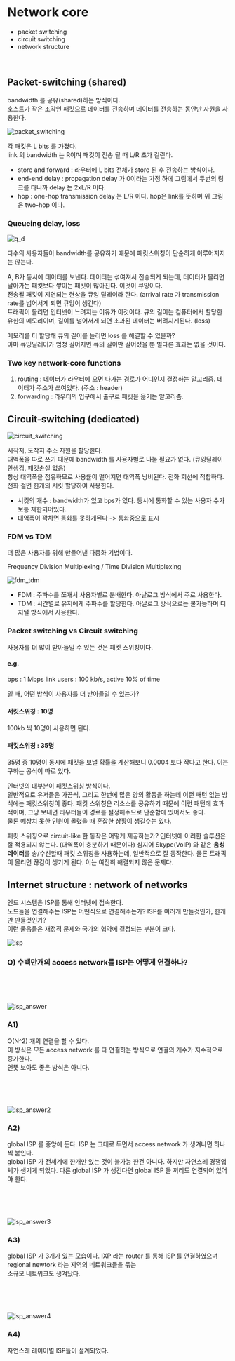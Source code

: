 # Network core
* packet switching
* circuit switching
* network structure

<br/>

## Packet-switching (shared)

bandwidth 를 공유(shared)하는 방식이다.  
호스트가 작은 조각인 패킷으로 데이터를 전송하며 데이터를 전송하는 동안만 자원을 사용한다.

![packet_switching](../image/packet_switching.png)

각 패킷은 L bits 를 가졌다.  
link 의 bandwidth 는 R이며 패킷이 전송 될 때 L/R 초가 걸린다.

* store and forward : 라우터에 L bits 전체가 store 된 후 전송하는 방식이다.  
* end-end delay : propagation delay 가 0이라는 가정 하에 그림에서 두번의 링크를 타니까 delay 는 2xL/R 이다.
* hop : one-hop transmission delay 는 L/R 이다. hop은 link를 뜻하며 위 그림은 two-hop 이다.

### Queueing delay, loss

![q_d](../image/q_d.png) 

다수의 사용자들이 bandwidth를 공유하기 때문에 패킷스위칭이 단순하게 이루어지지는 않는다.

A, B가 동시에 데이터를 보낸다. 데이터는 섞여져서 전송되게 되는데, 데이터가 몰리면 날아가는 패킷보다 쌓이는 패킷이 많아진다. 이것이 큐잉이다.  
전송될 패킷이 지연되는 현상을 큐잉 딜레이라 한다. (arrival rate 가 transmission rate를 넘어서게 되면 큐잉이 생긴다)  
트래픽이 몰리면 인터넷이 느려지는 이유가 이것이다. 큐의 길이는 컴퓨터에서 할당한 유한의 메모리이며, 길이를 넘어서게 되면 초과된 데이터는 버려지게된다. (loss)

메모리를 더 할당해 큐의 길이를 늘리면 loss 를 해결할 수 있을까?  
아마 큐잉딜레이가 엄청 길어지면 큐의 길이만 길어졌을 뿐 별다른 효과는 없을 것이다.

### Two key network-core functions

1. routing : 데이터가 라우터에 오면 나가는 경로가 어디인지 결정하는 알고리즘. 데이터가 주소가 쓰여있다. (주소 : header)
2. forwarding : 라우터의 입구에서 출구로 패킷을 옮기는 알고리즘.

## Circuit-switching (dedicated)

![circuit_switching](../image/circuit_switching.png) 

시작지, 도착지 주소 자원을 할당한다.  
대역폭을 따로 쓰기 때문에 bandwidth 를 사용자별로 나눌 필요가 없다. (큐잉딜레이 안생김, 패킷손실 없음)  
항상 대역폭을 점유하므로 사용률이 떨어지면 대역폭 낭비된다. 전화 회선에 적합하다. 전화 걸면 한개의 서킷 할당하여 사용한다.

* 서킷의 개수 : bandwidth가 있고 bps가 있다. 동시에 통화할 수 있는 사용자 수가 보통 제한되어있다.
* 대역폭이 꽉차면 통화를 못하게된다 -> 통화중으로 표시

### FDM vs TDM

더 많은 사용자를 위해 만들어낸 다중화 기법이다.

Frequency Division Multiplexing / Time Division Multiplexing

![fdm_tdm](../image/fdm_tdm.png)

* FDM : 주파수를 쪼개서 사용자별로 분배한다. 아날로그 방식에서 주로 사용한다.
* TDM : 시간별로 유저에게 주파수를 할당한다. 아날로그 방식으로는 불가능하며 디지털 방식에서 사용한다.

### Packet switching vs Circuit switching

사용자를 더 많이 받아들일 수 있는 것은 패킷 스위칭이다.

#### e.g.

bps : 1 Mbps link
users : 100 kb/s, active 10% of time

일 때, 어떤 방식이 사용자를 더 받아들일 수 있는가?

#### 서킷스위칭 : 10명  
100kb 씩 10명이 사용하면 된다.

#### 패킷스위칭 : 35명  
35명 중 10명이 동시에 패킷을 보낼 확률을 계산해보니 0.0004 보다 작다고 한다. 이는 구하는 공식이 따로 있다.

인터넷의 대부분이 패킷스위칭 방식이다.  
일반적으로 유저들은 가끔씩, 그리고 한번에 많은 양의 활동을 하는데 이런 패턴 없는 방식에는 패킷스위칭이 좋다.
패킷 스위칭은 리소스를 공유하기 때문에 이런 패턴에 효과적이며, 그냥 보내면 라우터들이 경로를 설정해주므로 단순함에 있어서도 좋다.  
물론 예상치 못한 인원이 몰렸을 때 혼잡한 상황이 생길수는 있다.

패킷 스위칭으로 circuit-like 한 동작은 어떻게 제공하는가?
인터넷에 이러한 솔루션은 잘 적용되지 않는다. (대역폭이 충분하기 때문이다)
심지어 Skype(VoIP) 와 같은 <b>음성데이터</b>를 송/수신할때 패킷 스위칭을 사용하는데, 일반적으로 잘 동작한다.
물론 트래픽이 몰리면 끊김이 생기게 된다. 이는 여전히 해결되지 않은 문제다.

## Internet structure : network of networks

엔드 시스템은 ISP를 통해 인터넷에 접속한다.  
노드들을 연결해주는 ISP는 어떤식으로 연결해주는가? ISP를 여러개 만들것인가, 한개만 만들것인가?  
이런 물음들은 재정적 문제와 국가의 협약에 결정되는 부분이 크다.

![isp](../image/isp.png)

### Q) 수백만개의 access network를 ISP는 어떻게 연결하나?

<br/><br/><br/>

![isp_answer](../image/isp_answer.png)

### A1)  
O(N^2) 개의 연결을 할 수 있다.  
이 방식은 모든 access network 를 다 연결하는 방식으로 연결의 개수가 지수적으로 증가한다.  
언뜻 보아도 좋은 방식은 아니다.

<br/><br/><br/>

![isp_answer2](../image/isp_answer2.png)

### A2)
global ISP 를 중앙에 둔다. ISP 는 그대로 두면서 access network 가 생겨나면 하나씩 붙인다.  
global ISP 가 전세계에 한개만 있는 것이 불가능 한건 아니다. 하지만 자연스레 경쟁업체가 생기게 되었다.
다른 global ISP 가 생긴다면 global ISP 들 끼리도 연결되어 있어야 한다.

<br/><br/><br/>

![isp_answer3](../image/isp_answer3.png)

### A3)  
global ISP 가 3개가 있는 모습이다. IXP 라는 router 를 통해 ISP 를 연결하였으며 regional newtork 라는 지역의 네트워크들을 묶는  
소규모 네트워크도 생겨났다.

<br/><br/><br/>

![isp_answer4](../image/isp_answer4.png)

### A4)
자연스레 레이어별 ISP들이 설계되었다.

